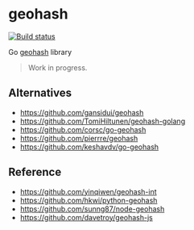 # geohash

[![Build status](https://img.shields.io/travis/mmcloughlin/geohash.svg?style=flat-square)](https://travis-ci.org/mmcloughlin/geohash)

Go [geohash](https://en.wikipedia.org/wiki/Geohash) library

> Work in progress.

## Alternatives

* https://github.com/gansidui/geohash
* https://github.com/TomiHiltunen/geohash-golang
* https://github.com/corsc/go-geohash
* https://github.com/pierrre/geohash
* https://github.com/keshavdv/go-geohash
 
## Reference

* https://github.com/yinqiwen/geohash-int
* https://github.com/hkwi/python-geohash
* https://github.com/sunng87/node-geohash
* https://github.com/davetroy/geohash-js
